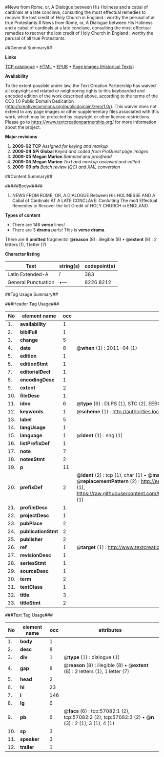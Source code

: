 #News from Rome, or, A Dialogue between His Holiness and a cabal of cardinals at a late conclave, consulting the most effectual remedies to recover the lost credit of Holy Church in England : worthy the perusal of all true Protestants.#
News from Rome, or, A Dialogue between His Holiness and a cabal of cardinals at a late conclave, consulting the most effectual remedies to recover the lost credit of Holy Church in England : worthy the perusal of all true Protestants.

##General Summary##

**Links**

[TCP catalogue](http://www.ota.ox.ac.uk/tcp/)  • 
[HTML](http://tei.it.ox.ac.uk/tcp/Texts-HTML/free/A53/A53158.html)  • 
[EPUB](http://tei.it.ox.ac.uk/tcp/Texts-EPUB/free/A53/A53158.epub) • 
[Page images (Historical Texts)](https://historicaltexts.jisc.ac.uk/eebo-12251010e)

**Availability**

To the extent possible under law, the Text Creation Partnership has waived all copyright and related or neighboring rights to this keyboarded and encoded edition of the work described above, according to the terms of the CC0 1.0 Public Domain Dedication (http://creativecommons.org/publicdomain/zero/1.0/). This waiver does not extend to any page images or other supplementary files associated with this work, which may be protected by copyright or other license restrictions. Please go to https://www.textcreationpartnership.org/ for more information about the project.

**Major revisions**

1. __2009-02__ __TCP__ *Assigned for keying and markup*
1. __2009-04__ __SPi Global__ *Keyed and coded from ProQuest page images*
1. __2009-05__ __Megan Marion__ *Sampled and proofread*
1. __2009-05__ __Megan Marion__ *Text and markup reviewed and edited*
1. __2009-09__ __pfs__ *Batch review (QC) and XML conversion*

##Content Summary##

#####Body#####

1. NEWS FROM ROME, OR, A DIALOGUE Between His HOLINESSE AND A Cabal of Cardinals AT A LATE CONCLAVE: Conſulting The moſt Effectual Remedies to Recover the loſt Credit of HOLY CHURCH in ENGLAND.

**Types of content**

  * There are 146 **verse** lines!
  * There are 3 **drama** parts! This is **verse drama**.

There are 8 **omitted** fragments! 
 @__reason__ (8) : illegible (8)  •  @__extent__ (8) : 2 letters (1), 1 letter (7)

**Character listing**


|Text|string(s)|codepoint(s)|
|---|---|---|
|Latin Extended-A|ſ|383|
|General Punctuation|•—|8226 8212|

##Tag Usage Summary##

###Header Tag Usage###

|No|element name|occ|attributes|
|---|---|---|---|
|1.|__availability__|1||
|2.|__biblFull__|1||
|3.|__change__|5||
|4.|__date__|8| @__when__ (1) : 2011-04 (1)|
|5.|__edition__|1||
|6.|__editionStmt__|1||
|7.|__editorialDecl__|1||
|8.|__encodingDesc__|1||
|9.|__extent__|2||
|10.|__fileDesc__|1||
|11.|__idno__|6| @__type__ (6) : DLPS (1), STC (2), EEBO-CITATION (1), OCLC (1), VID (1)|
|12.|__keywords__|1| @__scheme__ (1) : http://authorities.loc.gov/ (1)|
|13.|__label__|5||
|14.|__langUsage__|1||
|15.|__language__|1| @__ident__ (1) : eng (1)|
|16.|__listPrefixDef__|1||
|17.|__note__|7||
|18.|__notesStmt__|2||
|19.|__p__|11||
|20.|__prefixDef__|2| @__ident__ (2) : tcp (1), char (1)  •  @__matchPattern__ (2) : ([0-9\-]+):([0-9IVX]+) (1), (.+) (1)  •  @__replacementPattern__ (2) : http://eebo.chadwyck.com/downloadtiff?vid=$1&page=$2 (1), https://raw.githubusercontent.com/textcreationpartnership/Texts/master/tcpchars.xml#$1 (1)|
|21.|__profileDesc__|1||
|22.|__projectDesc__|1||
|23.|__pubPlace__|2||
|24.|__publicationStmt__|2||
|25.|__publisher__|2||
|26.|__ref__|1| @__target__ (1) : http://www.textcreationpartnership.org/docs/. (1)|
|27.|__revisionDesc__|1||
|28.|__seriesStmt__|1||
|29.|__sourceDesc__|1||
|30.|__term__|2||
|31.|__textClass__|1||
|32.|__title__|3||
|33.|__titleStmt__|2||


###Text Tag Usage###

|No|element name|occ|attributes|
|---|---|---|---|
|1.|__body__|1||
|2.|__desc__|8||
|3.|__div__|1| @__type__ (1) : dialogue (1)|
|4.|__gap__|8| @__reason__ (8) : illegible (8)  •  @__extent__ (8) : 2 letters (1), 1 letter (7)|
|5.|__head__|2||
|6.|__hi__|23||
|7.|__l__|146||
|8.|__lg__|6||
|9.|__pb__|6| @__facs__ (6) : tcp:57082:1 (2), tcp:57082:2 (2), tcp:57082:3 (2)  •  @__n__ (3) : 2 (1), 3 (1), 4 (1)|
|10.|__sp__|3||
|11.|__speaker__|3||
|12.|__trailer__|1||
